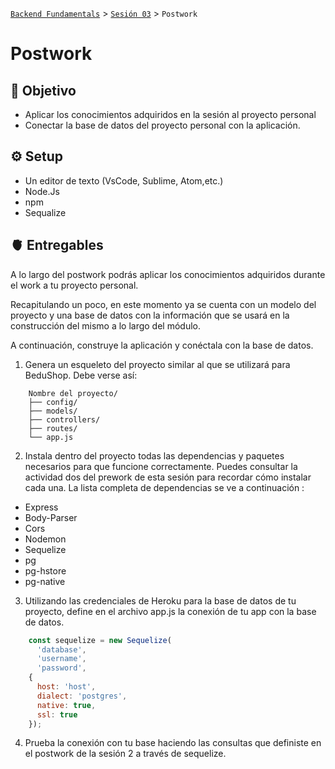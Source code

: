 [`Backend Fundamentals`](../../README.md) > [`Sesión 03`](../README.md) > `Postwork`

# Postwork

## 🎯 Objetivo

- Aplicar los conocimientos adquiridos en la sesión al proyecto personal
- Conectar la base de datos del proyecto personal con la aplicación.

## ⚙️ Setup
 - Un editor de texto (VsCode, Sublime, Atom,etc.)
- Node.Js
- npm
- Sequalize



## 🫀 Entregables

A lo largo del postwork podrás aplicar los conocimientos adquiridos durante el work a tu proyecto personal. 

Recapitulando un poco, en este momento ya se cuenta con un modelo del proyecto y una base de datos con la información que se usará en la construcción del mismo a lo largo del módulo. 

A continuación, construye la aplicación y conéctala con la base de datos. 

1. Genera un esqueleto del proyecto similar al que se utilizará para BeduShop. Debe verse así:

```
    Nombre del proyecto/
    ├── config/
    ├── models/
    ├── controllers/
    ├── routes/
    └── app.js
```
2. Instala dentro del proyecto todas las dependencias y paquetes necesarios para que funcione correctamente. Puedes consultar la actividad dos del prework de esta sesión para recordar cómo instalar cada una. La lista completa de dependencias se ve a continuación :
- Express
- Body-Parser
- Cors
- Nodemon
- Sequelize
- pg
- pg-hstore
- pg-native
3. Utilizando las credenciales de Heroku para la base de datos de tu proyecto, define en el archivo app.js la conexión de tu app con la base de datos. 

```jsx
    const sequelize = new Sequelize(
      'database',
      'username', 
      'password',
    {
      host: 'host',
      dialect: 'postgres',
      native: true,
      ssl: true
    });
```
4. Prueba la conexión con tu base haciendo las consultas que definiste en el postwork de la sesión 2 a través de sequelize.

